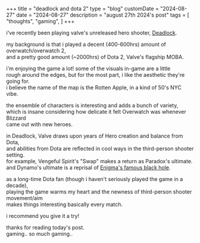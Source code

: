 +++
title = "deadlock and dota 2"
type = "blog"
customDate = "2024-08-27"
date = "2024-08-27"
description = "august 27th 2024's post"
tags = [
    "thoughts",
    "gaming",
]
+++

i've recently been playing valve's unreleased hero shooter, [Deadlock](https://store.steampowered.com/app/1422450/Deadlock/).

my background is that i played a decent (400-600hrs) amount of overwatch/overwatch 2,\
and a pretty good amount (~2000hrs) of Dota 2, Valve's flagship MOBA.

i'm enjoying the game a lot! some of the visuals in-game are a little\
rough around the edges, but for the most part, i like the aesthetic they're going for.\
i believe the name of the map is the Rotten Apple, in a kind of 50's NYC vibe.

the ensemble of characters is interesting and adds a bunch of variety,\
which is insane considering how delicate it felt Overwatch was whenever Blizzard\
came out with new heroes. 

in Deadlock, Valve draws upon years of Hero creation and balance from Dota,\
and abilities from Dota are reflected in cool ways in the third-person shooter setting.\
for example, Vengeful Spirit's "Swap" makes a return as Paradox's ultimate.\
and Dynamo's ultimate is a reprisal of [Enigma's famous black hole](https://www.youtube.com/watch?v=ttFbw0PdRuE).

as a long-time Dota fan (though i haven't seriously played the game in a decade),\
playing the game warms my heart and the newness of third-person shooter movement/aim\
makes things interesting basically every match.

i recommend you give it a try!

thanks for reading today's post.\
gaming.. so much gaming..